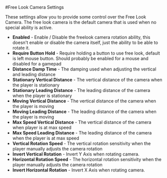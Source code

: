 #Free Look Camera Settings

These settings allow you to provide some control over the Free Look Camera.  The free look camera is the default camera that is used when no special ability is active.

- **Enabled** - Enable / Disable the freelook camera rotation ability, this doesn't enable or disable the camera itself, just the ability to be able to rotate it.
- **Require Button Hold** - Require holding a button to use free look, default is left mouse button.  Should probably be enabled for a mouse and disabled for a gamepad
- **Distance Damp Time** - The damping used when adjusting the vertical and leading distance
- **Stationary Vertical Distance** - The vertical distance of the camera when the player is stationary
- **Stationary Leading Distance** - The leading distance of the camera when the player is stationary
- **Moving Vertical Distance** - The vertical distance of the camera when the player is moving
- **Moving Leading Distance** - The leading distance of the camera when the player is moving
- **Max Speed Vertical Distance** - The vertical distance of the camera when player is at max speed
- **Max Speed Leading Distance** - The leading distance of the camera when the player is at max speed
- **Vertical Rotation Speed** - The vertical rotation sensitivity when the player manually adjusts the camera rotation
- **Invert Vertical Rotation** - Invert Y Axis when rotating camera.
- **Horizontal Rotation Speed** - The horizontal rotation sensitivity when the player manually adjusts the camera rotation
- **Invert Horizontal Rotation** - Invert X Axis when rotating camera.


